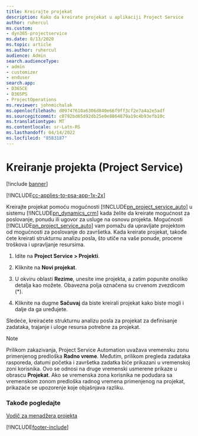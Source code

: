 ```yaml
---
title: Kreirajte projekat
description: Kako da kreirate projekat u aplikaciji Project Service
author: ruhercul
ms.custom:
- dyn365-projectservice
ms.date: 8/13/2020
ms.topic: article
ms.author: ruhercul
audience: Admin
search.audienceType:
- admin
- customizer
- enduser
search.app:
- D365CE
- D365PS
- ProjectOperations
ms.reviewer: johnmichalak
ms.openlocfilehash: d09747610a6306d840e66f9ff3cf2e7a4a2e5adf
ms.sourcegitcommit: c0792bd65d92db25e0e8864879a19c4b93efb10c
ms.translationtype: MT
ms.contentlocale: sr-Latn-RS
ms.lasthandoff: 04/14/2022
ms.locfileid: "8583187"
---
```

# <a name="create-a-project-project-service"></a>Kreiranje projekta (Project Service)

[!include [banner](../includes/psa-now-project-operations.md)]

[!INCLUDE[cc-applies-to-psa-app-1x-2x](../includes/cc-applies-to-psa-app-1x-2x.md)]

Kreirajte projekat pomoću mogućnosti [!INCLUDE[pn_project_service_auto](../includes/pn-project-service-auto.md)] u sistemu [!INCLUDE[pn_dynamics_crm](../includes/pn-dynamics-crm.md)] kada želite da kreirate mogućnost za poslovanje, ponudu ili ugovor za usluge na osnovu projekta. Mogućnosti [!INCLUDE[pn_project_service_auto](../includes/pn-project-service-auto.md)] vam pomažu da upravljate projektom od mogućnosti za poslovanje do završetka. Kada kreirate projekat, takođe ćete kreirati strukturnu analizu posla, što utiče na vaše ponude, procene troškova i upravljanje resursima.  
  
1.  Idite na **Project Service > Projekti**.  
  
2.  Kliknite na **Novi projekat**.  
  
3.  U okviru oblasti **Rezime**, unesite ime projekta, a zatim popunite onoliko detalja kao možete. Obavezna polja označena su crvenom zvezdicom (*).  
  
4.  Kliknite na dugme **Sačuvaj** da biste kreirali projekat kako biste mogli i dalje da ga uređujete.  
  
Sledeće, kreiraćete strukturnu analizu posla za projekat za definisanje zadataka, trajanje i uloge resursa potrebne za projekat.  

> [!NOTE]
> Prilikom zakazivanja, Project Service Automation uvažava vremensku zonu primenjenog predloška **Radno vreme**. Međutim, prilikom pregleda zadataka rasporeda, datumi početka i završetka zadatka biće prikazani u vremenskoj zoni korisnika. Ovo se odnosi na druge vremenski usmerene prikaze u obrascu **Projekat**. Ako se vremenska zona korisnika ne podudara sa vremenskom zonom predloška radnog vremena primenjenog na projekat, prikazaće se upozorenje koje objašnjava razliku. 
  
### <a name="see-also"></a>Takođe pogledajte  
 [Vodič za menadžera projekta](../psa/project-manager-guide.md)


[!INCLUDE[footer-include](../includes/footer-banner.md)]

